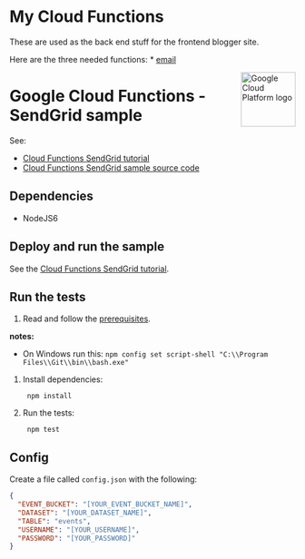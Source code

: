 # My Cloud Functions

These are used as the back end stuff for the frontend blogger site. 

Here are the three needed functions:
    * [email](functions/email/README.md)

<img src="https://avatars2.githubusercontent.com/u/2810941?v=3&s=96" alt="Google Cloud Platform logo" title="Google Cloud Platform" align="right" height="96" width="96"/>

# Google Cloud Functions - SendGrid sample

See:

* [Cloud Functions SendGrid tutorial][tutorial]
* [Cloud Functions SendGrid sample source code][code]

[tutorial]: https://cloud.google.com/functions/docs/tutorials/sendgrid
[code]: index.js

## Dependencies
 - NodeJS6

## Deploy and run the sample

See the [Cloud Functions SendGrid tutorial][tutorial].

## Run the tests

1. Read and follow the [prerequisites](../../#how-to-run-the-tests).

**notes:**

 * On Windows run this: `npm config set script-shell "C:\\Program Files\\Git\\bin\\bash.exe"`

1. Install dependencies:

        npm install

1. Run the tests:

        npm test

## Config 

Create a file called `config.json` with the following:

```json
{
  "EVENT_BUCKET": "[YOUR_EVENT_BUCKET_NAME]",
  "DATASET": "[YOUR_DATASET_NAME]",
  "TABLE": "events",
  "USERNAME": "[YOUR_USERNAME]",
  "PASSWORD": "[YOUR_PASSWORD]"
}
```

